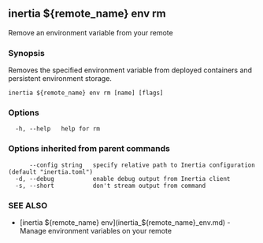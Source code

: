 ## inertia ${remote_name} env rm

Remove an environment variable from your remote

### Synopsis

Removes the specified environment variable from deployed containers
and persistent environment storage.

```
inertia ${remote_name} env rm [name] [flags]
```

### Options

```
  -h, --help   help for rm
```

### Options inherited from parent commands

```
      --config string   specify relative path to Inertia configuration (default "inertia.toml")
  -d, --debug           enable debug output from Inertia client
  -s, --short           don't stream output from command
```

### SEE ALSO

* [inertia ${remote_name} env](inertia_${remote_name}_env.md)	 - Manage environment variables on your remote

